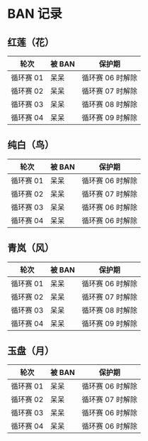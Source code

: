 # BAN 记录

## 红莲（花）

| 轮次      | 被 BAN | 保护期           |
| --------- | ------ | ---------------- |
| 循环赛 01 | 呆呆   | 循环赛 06 时解除 |
| 循环赛 02 | 呆呆   | 循环赛 07 时解除 |
| 循环赛 03 | 呆呆   | 循环赛 08 时解除 |
| 循环赛 04 | 呆呆   | 循环赛 09 时解除 |

## 纯白（鸟）

| 轮次      | 被 BAN | 保护期           |
| --------- | ------ | ---------------- |
| 循环赛 01 | 呆呆   | 循环赛 06 时解除 |
| 循环赛 02 | 呆呆   | 循环赛 07 时解除 |
| 循环赛 03 | 呆呆   | 循环赛 06 时解除 |
| 循环赛 04 | 呆呆   | 循环赛 06 时解除 |

## 青岚（风）

| 轮次      | 被 BAN | 保护期           |
| --------- | ------ | ---------------- |
| 循环赛 01 | 呆呆   | 循环赛 06 时解除 |
| 循环赛 02 | 呆呆   | 循环赛 07 时解除 |
| 循环赛 03 | 呆呆   | 循环赛 08 时解除 |
| 循环赛 04 | 呆呆   | 循环赛 09 时解除 |

## 玉盘（月）

| 轮次      | 被 BAN | 保护期           |
| --------- | ------ | ---------------- |
| 循环赛 01 | 呆呆   | 循环赛 06 时解除 |
| 循环赛 02 | 呆呆   | 循环赛 07 时解除 |
| 循环赛 03 | 呆呆   | 循环赛 06 时解除 |
| 循环赛 04 | 呆呆   | 循环赛 06 时解除 |
